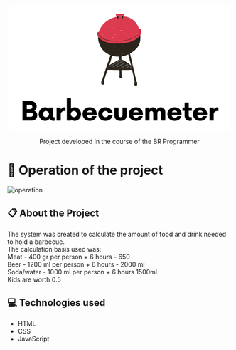 <p align="center">
<img src="/logo.png" alt="logomarca" >
</p>

<div align="center" >
   Project developed in the course of the BR Programmer
</div>

# :hammer: Operation of the project
<p>
   <img src="" alt="operation" >
   



## :clipboard: About the Project

The system was created to calculate the amount of food and drink needed to hold a barbecue.
</br>
The calculation basis used was:
</br>
Meat - 400 gr per person + 6 hours - 650
<br>
Beer - 1200 ml per person + 6 hours - 2000 ml
<br>
Soda/water - 1000 ml per person + 6 hours 1500ml
<br>
Kids are worth 0.5
<br>

## :computer: Technologies used

- HTML
- CSS
- JavaScript

